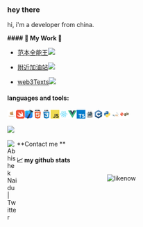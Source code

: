 ### hey there

hi, i'm a developer from china. 

**#### 🌻 My Work 🌻**

- [范本全能王](http://chargingstationnearyou.info/template)<code><img height="40" src="http://chargingstationnearyou.info/static/media/asts_qrcode.fe154f035aec8c89b6e2.png"></code>

- [附近加油站](http://chargingstationnearyou.info/)<code><img height="40" src="http://chargingstationnearyou.info/logo192.png"></code>

- [web3Texts](https://web3texteth.xyz/)<code><img height="40" src="https://web3texteth.xyz/logo192.png"></code>



#### languages and tools:

<code><img height="20" src="https://raw.githubusercontent.com/github/explore/master/topics/objective-c/objective-c.png"></code><code><img height="20" src="https://raw.githubusercontent.com/github/explore/master/topics/swift/swift.png"></code><code><img height="20" src="https://raw.githubusercontent.com/github/explore/master/topics/xcode/xcode.png"></code><code><img height="20" src="https://raw.githubusercontent.com/github/explore/80688e429a7d4ef2fca1e82350fe8e3517d3494d/topics/html/html.png"></code><code><img height="20" src="https://raw.githubusercontent.com/github/explore/master/topics/css/css.png"></code><code><img height="20" src="https://raw.githubusercontent.com/github/explore/master/topics/javascript/javascript.png"></code><code><img height="20" src="https://raw.githubusercontent.com/github/explore/master/topics/react/react.png"></code><code><img height="20" src="https://raw.githubusercontent.com/github/explore/master/topics/vue/vue.png"></code><code><img height="20" src="https://raw.githubusercontent.com/github/explore/master/topics/typescript/typescript.png"></code><code><img height="20" src="https://raw.githubusercontent.com/github/explore/master/topics/cordova/cordova.png"></code><code><img height="20" src="https://raw.githubusercontent.com/github/explore/80688e429a7d4ef2fca1e82350fe8e3517d3494d/topics/cpp/cpp.png"></code><code><img height="20" src="https://raw.githubusercontent.com/github/explore/master/topics/python/python.png"></code><code><img height="20" src="https://raw.githubusercontent.com/github/explore/master/topics/mysql/mysql.png"></code><code><img height="20" src="https://raw.githubusercontent.com/github/explore/master/topics/git/git.png"></code>



![](https://visitor-badge.glitch.me/badge?page_id=likenow.likenow)

<a href="https://twitter.com/tunyudao/">
  <img align="left" alt="Abhishek Naidu | Twitter" width="22px" src="https://raw.githubusercontent.com/peterthehan/peterthehan/master/assets/twitter.svg" /></a> **Contact me **

#### 📈 my github stats

<p align="center"> <img src="https://github-readme-stats.vercel.app/api?username=likenow&show_icons=true&theme=gotham" alt="likenow" />





